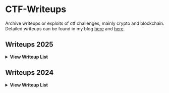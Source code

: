 # CTF-Writeups

Archive writeups or exploits of ctf challenges, mainly crypto and blockchain. Detailed writeups can be found in my blog [here](https://blog.tanglee.top/) and [here](https://tanglee.top/).

## Writeups 2025

<details>
<summary><b>View Writeup List</b></summary>

| CTF               | Challenge     | Category          | Tags                                  | Writeup                                                      |
| ----------------- | ------------- | ----------------- | ------------------------------------- | ------------------------------------------------------------ |
| SECCON 2024 Final | RSA+          | Crypto            | RSA, Prime                            | [EXP](/2025/SECCON-Final/RSA+/)                              |
| SECCON 2024 Final | DLP+          | Crypto            | DLP, Prime                            | [EXP](/2025/SECCON-Final/DLP+/)                              |
| SECCON 2024 Final | hell summon   | Crypto            | HNP-SUM                               | [EXP](/2025/SECCON-Final/hell_summon/)                       |
| DiceCTF           | nil-circ      | Crypto            | Garbled-Circuit, Free-XOR, OT         | [EXP](/2025/DiceCTF/nic-cir/) [WP](https://blog.tanglee.top/2025/04/03/Revisiting-Garbled-Circuit.html) |
| PlaidCTF          | innov8        | Crypto            | Xorshift128, Double                   | [EXP](/2025/PlaidCTF/innov8/)                                |
| PlaidCTF          | Many Mellons  | Crypto            | Nonlinear Invariant Subspace, KCA-CBC | [EXP](/2025/PlaidCTF/mellons/)                               |
| PlaidCTF          | hangman       | Crypto, Misc, Rev | Sbox, Affine Hash                     | [EXP](/2025/PlaidCTF/hangman/)                               |
| ACTF              | AAALLL        | Crypto            | SIS, Modulo LLL                       | [WP&EXP](/2025/ACTF/AAALLL)                                  |
| ACTF              | easy-log      | Crypto            | Customizable DLP                      | [WP&EXP](/2025/ACTF/easy-log)                                |
| ACTF              | OhMyTetration | Crypto            | Super-logarithm                       | [WP&EXP](/2025/ACTF/OhMyTetration)                           |
| 京麒CTF           | r4nd0m        | Crypto, Misc      | MT19937, Negative XOR                 | [WP&EXP](/2025/jqctf/r4nd0m)                                 |
| 京麒CTF           | onelinecrypto | Crypto            | Side Channel Attack, is_prime         | [WP&EXP](/2025/jqctf/one-line-crypto)                        |
| R3CTF             | split3pig     | Crypto            | Coppersmith                           | [WP&EXP](/2025/R3CTF/split3pig)                              |

</details>

## Writeups 2024

<details>
<summary><b>View Writeup List</b></summary>

| CTF         | Challenge      | Category   | Tags                           | Writeup                                                                                                                   |
| ----------- | -------------- | ---------- | ------------------------------ | ------------------------------------------------------------------------------------------------------------------------- |
| HITCON Qual | Broken Share   | Crypto     | Secret-Sharing, LLL            | [EXP](/2024/HITCON-Qual/broken-share/) [WP](https://blog.tanglee.top/2024/07/15/HITCON-CTF-2024-Qual-Crypto-Writeup.html) |
| HITCON Qual | Hyper512       | Crypto     | Algebraic-Immunity, FCA        | [EXP](/2024/HITCON-Qual/hyper512/) [WP](https://blog.tanglee.top/2024/07/15/HITCON-CTF-2024-Qual-Crypto-Writeup.html)     |
| HITCON Qual | MatProd        | Crypto     | Trace, LLL                     | [EXP](/2024/HITCON-Qual/matprod/) [WP](https://blog.tanglee.top/2024/07/15/HITCON-CTF-2024-Qual-Crypto-Writeup.html)      |
| HITCON Qual | ZKPOK          | Crypto     | POK, Int Limit                 | [EXP](/2024/HITCON-Qual/zkpok/) [WP](https://blog.tanglee.top/2024/07/15/HITCON-CTF-2024-Qual-Crypto-Writeup.html)        |
| SECCON Qual | Tidal Wave     | Crypto     | Groebner-Basis, GRS, LWE       | [EXP](/2024/SECCON-Qual/Tidal_wave/) [WP](https://blog.tanglee.top/2024/11/26/SECCON-CTF-2024-Quals-Writeup.html)         |
| SECCON Qual | Dual Summon    | Crypto     | Nonce-Reuse, AES-GCM           | [EXP](/2024/SECCON-Qual/dual_summon/) [WP](https://blog.tanglee.top/2024/11/26/SECCON-CTF-2024-Quals-Writeup.html)        |
| SECCON Qual | Trillion Ether | Blockchain | ETH, Dynamic-Array             | [EXP](/2024/SECCON-Qual/Trillion_Ether/) [WP](https://blog.tanglee.top/2024/11/26/SECCON-CTF-2024-Quals-Writeup.html)     |
| R3CTF       | r0,1,2system   | Crypto     | Nonce-Recurrence, ECDSA        | [EXP](/2024/R3CTF/r1-2system/) [WP-CN](https://blog.tanglee.top/2024/06/10/R3CTF-2024-Crypto-Writeup.html)                |
| R3CTF       | TinySeal       | Crypto     | BFV, Galois-Automorphism       | [EXP](/2024/R3CTF/TinySEAL/) [WP-CN](https://blog.tanglee.top/2024/06/10/R3CTF-2024-Crypto-Writeup.html)                  |
| R3CTF       | SPARROW        | Crypto     | Linearization, Sbox            | [EXP](/2024/R3CTF/Sparrow/) [WP-CN](https://blog.tanglee.top/2024/06/10/R3CTF-2024-Crypto-Writeup.html)                   |
| HXP         | cccccircus     | Crypto     | Circulant-Matrix, Galois Field | [EXP](/2024/HXP/cccccircus/) [WP](https://blog.tanglee.top/2024/12/30/hxp-CTF-2024-Writeup.html)                          |
| HXP         | spiky elf      | Crypto     | RSA, MITM                      | [EXP](/2024/HXP/spiky_elf/) [WP](https://blog.tanglee.top/2024/12/30/hxp-CTF-2024-Writeup.html)                           |

</details>
